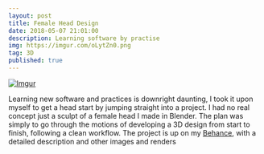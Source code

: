 ```yaml
---
layout: post
title: Female Head Design
date: 2018-05-07 21:01:00
description: Learning software by practise 
img: https://imgur.com/oLytZn0.png
tag: 3D
published: true
---
```


[![Imgur](https://i.imgur.com/oLytZn0.jpg)](https://www.behance.net/gallery/63879267/Project-300318-Get-To-Know)

Learning new software and practices is downright daunting, I took it upon myself to get a head start by jumping straight into a project. I had no real concept just a sculpt of a female head I made in Blender. The plan was simply to go through the motions of developing a 3D design from start to finish, following a clean workflow. The project is up on my [Behance](https://www.behance.net/gallery/63879267/Project-300318-Get-To-Know), with a detailed description and other images and renders
